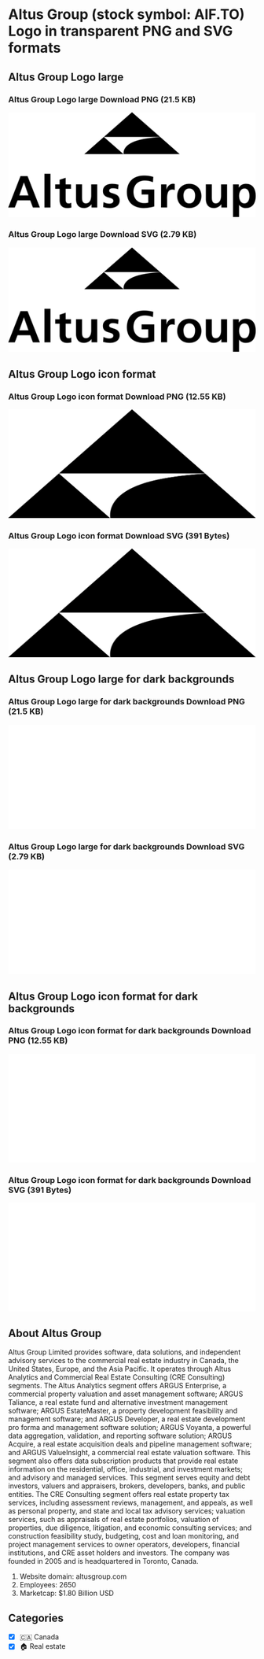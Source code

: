 # Altus Group (stock symbol: AIF.TO) Logo in transparent PNG and SVG formats

## Altus Group Logo large

### Altus Group Logo large Download PNG (21.5 KB)

![Altus Group Logo large Download PNG (21.5 KB)](/img/orig/AIF.TO_BIG-96abb17c.png)

### Altus Group Logo large Download SVG (2.79 KB)

![Altus Group Logo large Download SVG (2.79 KB)](/img/orig/AIF.TO_BIG-879143a6.svg)

## Altus Group Logo icon format

### Altus Group Logo icon format Download PNG (12.55 KB)

![Altus Group Logo icon format Download PNG (12.55 KB)](/img/orig/AIF.TO-4d251490.png)

### Altus Group Logo icon format Download SVG (391 Bytes)

![Altus Group Logo icon format Download SVG (391 Bytes)](/img/orig/AIF.TO-3ee12a76.svg)

## Altus Group Logo large for dark backgrounds

### Altus Group Logo large for dark backgrounds Download PNG (21.5 KB)

![Altus Group Logo large for dark backgrounds Download PNG (21.5 KB)](/img/orig/AIF.TO_BIG.D-a47b69e7.png)

### Altus Group Logo large for dark backgrounds Download SVG (2.79 KB)

![Altus Group Logo large for dark backgrounds Download SVG (2.79 KB)](/img/orig/AIF.TO_BIG.D-5fa0b3d6.svg)

## Altus Group Logo icon format for dark backgrounds

### Altus Group Logo icon format for dark backgrounds Download PNG (12.55 KB)

![Altus Group Logo icon format for dark backgrounds Download PNG (12.55 KB)](/img/orig/AIF.TO.D-1218bbb1.png)

### Altus Group Logo icon format for dark backgrounds Download SVG (391 Bytes)

![Altus Group Logo icon format for dark backgrounds Download SVG (391 Bytes)](/img/orig/AIF.TO.D-f26bb4ca.svg)

## About Altus Group

Altus Group Limited provides software, data solutions, and independent advisory services to the commercial real estate industry in Canada, the United States, Europe, and the Asia Pacific. It operates through Altus Analytics and Commercial Real Estate Consulting (CRE Consulting) segments. The Altus Analytics segment offers ARGUS Enterprise, a commercial property valuation and asset management software; ARGUS Taliance, a real estate fund and alternative investment management software; ARGUS EstateMaster, a property development feasibility and management software; and ARGUS Developer, a real estate development pro forma and management software solution; ARGUS Voyanta, a powerful data aggregation, validation, and reporting software solution; ARGUS Acquire, a real estate acquisition deals and pipeline management software; and ARGUS ValueInsight, a commercial real estate valuation software. This segment also offers data subscription products that provide real estate information on the residential, office, industrial, and investment markets; and advisory and managed services. This segment serves equity and debt investors, valuers and appraisers, brokers, developers, banks, and public entities. The CRE Consulting segment offers real estate property tax services, including assessment reviews, management, and appeals, as well as personal property, and state and local tax advisory services; valuation services, such as appraisals of real estate portfolios, valuation of properties, due diligence, litigation, and economic consulting services; and construction feasibility study, budgeting, cost and loan monitoring, and project management services to owner operators, developers, financial institutions, and CRE asset holders and investors. The company was founded in 2005 and is headquartered in Toronto, Canada.

1. Website domain: altusgroup.com
2. Employees: 2650
3. Marketcap: $1.80 Billion USD


## Categories
- [x] 🇨🇦 Canada
- [x] 🏠 Real estate
